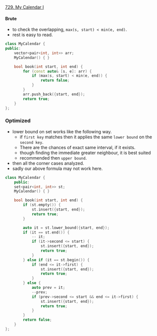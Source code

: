 [729. My Calendar I](https://leetcode.com/problems/my-calendar-i/)

#### Brute

- to check the overlapping, `max(s, start) < min(e, end)`.
- rest is easy to read.

```cpp
class MyCalendar {
public:
    vector<pair<int, int>> arr;
    MyCalendar() { }

    bool book(int start, int end) {
        for (const auto& [s, e]: arr) {
            if (max(s, start) < min(e, end)) {
                return false;
            }
        }
        arr.push_back({start, end});
        return true;
    }
};

```

### Optimized

- lower bound on set works like the following way.
  - if `first key` matches then it applies the same `lower bound` on the `second key`.
  - There are the chances of exact same interval, if it exists.
  - though finding the immediate greater neighbour, it is best suited
  - recommended then `upper bound`.
- then all the corner cases analyzed.
- sadly our above formula may not work here.

```cpp
class MyCalendar {
    public:
    set<pair<int, int>> st;
    MyCalendar() { }

    bool book(int start, int end) {
        if (st.empty()) {
            st.insert({start, end});
            return true;
        }

        auto it = st.lower_bound({start, end});
        if (it == st.end()) {
            -- it;
            if (it->second <= start) {
                st.insert({start, end});
                return true;
            }
        } else if (it == st.begin()) {
            if (end <= it->first) {
                st.insert({start, end});
                return true;
            }
        } else {
            auto prev = it;
            --prev;
            if (prev->second <= start && end <= it->first) {
                st.insert({start, end});
                return true;
            }
        }
        return false;
    }
};
```
